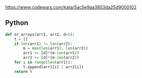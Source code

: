 https://www.codewars.com/kata/5ac5e9aa3853da25d9000102

## Python
```python
def or_arrays(arr1, arr2, d=0):
    t = []
    if len(arr1) != len(arr2):
        m = max(len(arr1), len(arr2))
        arr1 += [d]*(m-len(arr1))
        arr2 += [d]*(m-len(arr2))
    for i in range(len(arr1)):
        t.append(arr1[i] | arr2[i])
    return t
```